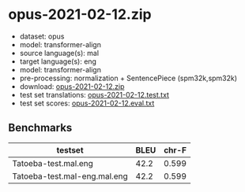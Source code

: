 # opus-2021-02-12.zip

* dataset: opus
* model: transformer-align
* source language(s): mal
* target language(s): eng
* model: transformer-align
* pre-processing: normalization + SentencePiece (spm32k,spm32k)
* download: [opus-2021-02-12.zip](https://object.pouta.csc.fi/Tatoeba-MT-models/mal-eng/opus-2021-02-12.zip)
* test set translations: [opus-2021-02-12.test.txt](https://object.pouta.csc.fi/Tatoeba-MT-models/mal-eng/opus-2021-02-12.test.txt)
* test set scores: [opus-2021-02-12.eval.txt](https://object.pouta.csc.fi/Tatoeba-MT-models/mal-eng/opus-2021-02-12.eval.txt)

## Benchmarks

| testset               | BLEU  | chr-F |
|-----------------------|-------|-------|
| Tatoeba-test.mal.eng 	| 42.2 	| 0.599 |
| Tatoeba-test.mal-eng.mal.eng 	| 42.2 	| 0.599 |

